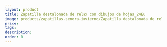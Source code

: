 ```yaml
---
layout: product
title: Zapatilla destalonada de relax con dibujos de hojas_24Eu
image: products/zapatillas-senora-invierno/Zapatilla destalonada de relax con dibujos de hojas_24Eu.jpeg
price: 
tags: 
description: 
order: 0
---
```

